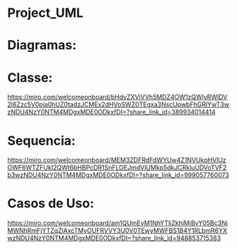 # Project_UML

# Diagramas:

# Classe:

https://miro.com/welcomeonboard/bHdvZXViVVh5MDZ4OW1zQWlyRWlDV2l6Zzc5V0pja0hUZ0tadzJCMEx2dHVoSWZ0TEgxa3NscUpwbFhGRlYwT3wzNDU4NzY0NTM4MDgxMDE0ODkxfDI=?share_link_id=389934014414 

# Sequencia: 

https://miro.com/welcomeonboard/MEM3ZDFRdFdWYUw4Z1NVUkpHVlUzOWF6WTZFUkI2QWt6bHBPcDR1SnFLOEJmdVlUMkp5dkJCRkluUDVoTVF2b3wzNDU4NzY0NTM4MDgxMDE0ODkxfDI=?share_link_id=999057760073 

# Casos de Uso: 

https://miro.com/welcomeonboard/am1QUmEyM1NhYTliZkhjMjBvY05Bc3NjMWNhRmFjYTZqZlAxcTMyOUFRVVY3U0V0TEwyMWFBS1B4Y1RLbmR6YXwzNDU4NzY0NTM4MDgxMDE0ODkxfDI=?share_link_id=948853715383 
